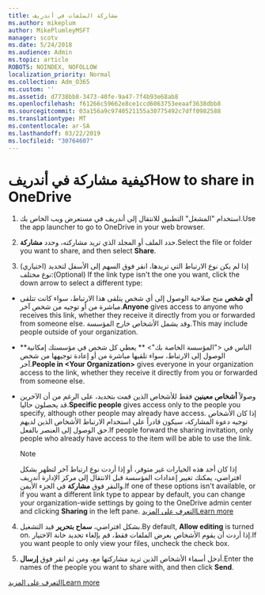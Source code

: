 ```yaml
---
title: مشاركة الملفات في أندريف
ms.author: mikeplum
author: MikePlumleyMSFT
manager: scotv
ms.date: 5/24/2018
ms.audience: Admin
ms.topic: article
ROBOTS: NOINDEX, NOFOLLOW
localization_priority: Normal
ms.collection: Adm_O365
ms.custom: ''
ms.assetid: d7738bb8-3473-40fe-9a47-7f4b93e68ab8
ms.openlocfilehash: f61266c59662e8ce1ccd6063753eeaaf3638dbb8
ms.sourcegitcommit: 03a156a9c9740521155a30775492c7dff0982588
ms.translationtype: MT
ms.contentlocale: ar-SA
ms.lasthandoff: 03/22/2019
ms.locfileid: "30764607"
---
```

# <a name="how-to-share-in-onedrive"></a><span data-ttu-id="dc2a8-102">كيفية مشاركة في أندريف</span><span class="sxs-lookup"><span data-stu-id="dc2a8-102">How to share in OneDrive</span></span>

1. <span data-ttu-id="dc2a8-103">استخدام "المشغل" التطبيق للانتقال إلى أندريف في مستعرض ويب الخاص بك.</span><span class="sxs-lookup"><span data-stu-id="dc2a8-103">Use the app launcher to go to OneDrive in your web browser.</span></span> 
    
2. <span data-ttu-id="dc2a8-104">حدد الملف أو المجلد الذي تريد مشاركته، وحدد **مشاركة**.</span><span class="sxs-lookup"><span data-stu-id="dc2a8-104">Select the file or folder you want to share, and then select **Share**.</span></span>
    
3. <span data-ttu-id="dc2a8-105">(اختياري) إذا لم يكن نوع الارتباط التي تريدها، انقر فوق السهم إلى الأسفل لتحديد نوع مختلف:</span><span class="sxs-lookup"><span data-stu-id="dc2a8-105">(Optional) If the link type isn't the one you want, click the down arrow to select a different type:</span></span>
    
  - <span data-ttu-id="dc2a8-106">**أي شخص** منح صلاحية الوصول إلى أي شخص يتلقى هذا الارتباط، سواء كانت تتلقى مباشرة من أو توجيه من شخص آخر.</span><span class="sxs-lookup"><span data-stu-id="dc2a8-106">**Anyone** gives access to anyone who receives this link, whether they receive it directly from you or forwarded from someone else.</span></span> <span data-ttu-id="dc2a8-107">وقد يشمل الأشخاص خارج المؤسسة.</span><span class="sxs-lookup"><span data-stu-id="dc2a8-107">This may include people outside of your organization.</span></span> 
    
  - <span data-ttu-id="dc2a8-108">\*\*الناس في \<"المؤسسة الخاصة بك"\> \*\* يعطي كل شخص في مؤسستك إمكانية الوصول إلى الارتباط، سواء تلقيها مباشرة من أو إعادة توجيهها من شخص آخر.</span><span class="sxs-lookup"><span data-stu-id="dc2a8-108">**People in \<Your Organization\>** gives everyone in your organization access to the link, whether they receive it directly from you or forwarded from someone else.</span></span> 
    
  - <span data-ttu-id="dc2a8-109">وصولاً **أشخاص معينين** فقط للأشخاص الذين قمت بتحديد، على الرغم من أن الآخرين قد يحصلون حاليا.</span><span class="sxs-lookup"><span data-stu-id="dc2a8-109">**Specific people** gives access only to the people you specify, although other people may already have access.</span></span> <span data-ttu-id="dc2a8-110">إذا كان الأشخاص توجيه دعوة المشاركة، سيكون قادراً على استخدام الارتباط الأشخاص الذين لديهم حق الوصول إلى العنصر بالفعل.</span><span class="sxs-lookup"><span data-stu-id="dc2a8-110">If people forward the sharing invitation, only people who already have access to the item will be able to use the link.</span></span> 
    
    > [!NOTE]
    > <span data-ttu-id="dc2a8-111">إذا كان أحد هذه الخيارات غير متوفر، أو إذا أردت نوع ارتباط آخر لتظهر بشكل افتراضي، يمكنك تغيير إعدادات المؤسسة قبل الانتقال إلى مركز الإدارة أندريف والنقر فوق **مشاركة** في الجزء الأيمن.</span><span class="sxs-lookup"><span data-stu-id="dc2a8-111">If one of these options isn't available, or if you want a different link type to appear by default, you can change your organization-wide settings by going to the OneDrive admin center and clicking **Sharing** in the left pane.</span></span> [<span data-ttu-id="dc2a8-112">التعرف على المزيد</span><span class="sxs-lookup"><span data-stu-id="dc2a8-112">Learn more</span></span>](https://go.microsoft.com/fwlink/?linkid=871961)
  
4. <span data-ttu-id="dc2a8-113">بشكل افتراضي، **سماح بتحرير** قيد التشغيل.</span><span class="sxs-lookup"><span data-stu-id="dc2a8-113">By default, **Allow editing** is turned on.</span></span> <span data-ttu-id="dc2a8-114">إذا أردت أن يقوم الأشخاص بعرض الملفات فقط، قم بإلغاء تحديد خانة الاختيار.</span><span class="sxs-lookup"><span data-stu-id="dc2a8-114">If you want people to only view your files, uncheck the check box.</span></span> 
    
5. <span data-ttu-id="dc2a8-115">أدخل أسماء الأشخاص الذين تريد مشاركتها مع، ومن ثم انقر فوق **إرسال**.</span><span class="sxs-lookup"><span data-stu-id="dc2a8-115">Enter the names of the people you want to share with, and then click **Send**.</span></span>
    
[<span data-ttu-id="dc2a8-116">التعرف على المزيد</span><span class="sxs-lookup"><span data-stu-id="dc2a8-116">Learn more</span></span>](https://go.microsoft.com/fwlink/?linkid=871861)
  

